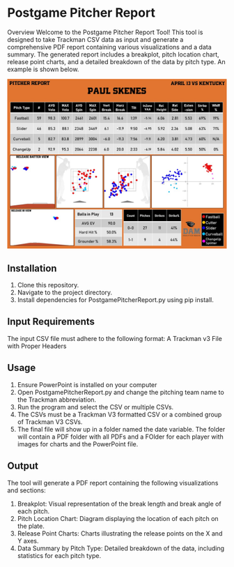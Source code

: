 # Postgame Pitcher Report
Overview
Welcome to the Postgame Pitcher Report Tool! This tool is designed to take Trackman CSV data as input and generate a comprehensive PDF report containing various visualizations and a data summary. The generated report includes a breakplot, pitch location chart, release point charts, and a detailed breakdown of the data by pitch type. An example is shown below.

![alt text](https://github.com/cheath5155/Postgame-Pitcher-Reports/blob/master/Example.jpg)

## Installation
1) Clone this repository.
2) Navigate to the project directory.
3) Install dependencies for PostgamePitcherReport.py using pip install.

## Input Requirements
The input CSV file must adhere to the following format:
A Trackman v3 File with Proper Headers

## Usage
1) Ensure PowerPoint is installed on your computer
2) Open PostgamePitcherReport.py and change the pitching team name to the Trackman abbreviation.
3) Run the program and select the CSV or multiple CSVs.
4) The CSVs must be a Trackman V3 formatted CSV or a combined group of Trackman V3 CSVs.
5) The final file will show up in a folder named the date variable. The folder will contain a PDF folder with all PDFs and a FOlder for each player with images for charts and the PowerPoint file.

## Output
The tool will generate a PDF report containing the following visualizations and sections:

1) Breakplot: Visual representation of the break length and break angle of each pitch.
2) Pitch Location Chart: Diagram displaying the location of each pitch on the plate.
3) Release Point Charts: Charts illustrating the release points on the X and Y axes.
4) Data Summary by Pitch Type: Detailed breakdown of the data, including statistics for each pitch type.
